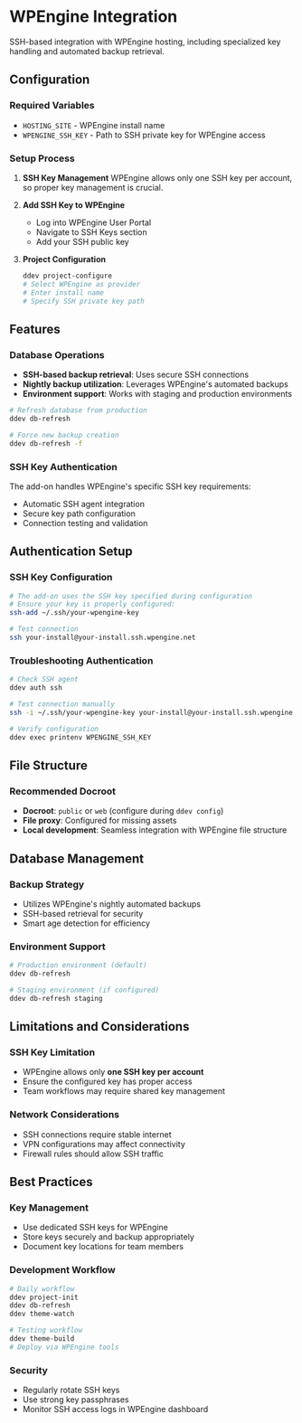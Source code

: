 # WPEngine Integration

SSH-based integration with WPEngine hosting, including specialized key handling and automated backup retrieval.

## Configuration

### Required Variables
- `HOSTING_SITE` - WPEngine install name
- `WPENGINE_SSH_KEY` - Path to SSH private key for WPEngine access

### Setup Process

1. **SSH Key Management**
   WPEngine allows only one SSH key per account, so proper key management is crucial.

2. **Add SSH Key to WPEngine**
   - Log into WPEngine User Portal
   - Navigate to SSH Keys section
   - Add your SSH public key

3. **Project Configuration**
   ```bash
   ddev project-configure
   # Select WPEngine as provider
   # Enter install name
   # Specify SSH private key path
   ```

## Features

### Database Operations
- **SSH-based backup retrieval**: Uses secure SSH connections
- **Nightly backup utilization**: Leverages WPEngine's automated backups
- **Environment support**: Works with staging and production environments

```bash
# Refresh database from production
ddev db-refresh

# Force new backup creation
ddev db-refresh -f
```

### SSH Key Authentication
The add-on handles WPEngine's specific SSH key requirements:

- Automatic SSH agent integration
- Secure key path configuration
- Connection testing and validation

## Authentication Setup

### SSH Key Configuration
```bash
# The add-on uses the SSH key specified during configuration
# Ensure your key is properly configured:
ssh-add ~/.ssh/your-wpengine-key

# Test connection
ssh your-install@your-install.ssh.wpengine.net
```

### Troubleshooting Authentication
```bash
# Check SSH agent
ddev auth ssh

# Test connection manually
ssh -i ~/.ssh/your-wpengine-key your-install@your-install.ssh.wpengine.net

# Verify configuration
ddev exec printenv WPENGINE_SSH_KEY
```

## File Structure

### Recommended Docroot
- **Docroot**: `public` or `web` (configure during `ddev config`)
- **File proxy**: Configured for missing assets
- **Local development**: Seamless integration with WPEngine file structure

## Database Management

### Backup Strategy
- Utilizes WPEngine's nightly automated backups
- SSH-based retrieval for security
- Smart age detection for efficiency

### Environment Support
```bash
# Production environment (default)
ddev db-refresh

# Staging environment (if configured)
ddev db-refresh staging
```

## Limitations and Considerations

### SSH Key Limitation
- WPEngine allows only **one SSH key per account**
- Ensure the configured key has proper access
- Team workflows may require shared key management

### Network Considerations
- SSH connections require stable internet
- VPN configurations may affect connectivity
- Firewall rules should allow SSH traffic

## Best Practices

### Key Management
- Use dedicated SSH keys for WPEngine
- Store keys securely and backup appropriately
- Document key locations for team members

### Development Workflow
```bash
# Daily workflow
ddev project-init
ddev db-refresh
ddev theme-watch

# Testing workflow
ddev theme-build
# Deploy via WPEngine tools
```

### Security
- Regularly rotate SSH keys
- Use strong key passphrases
- Monitor SSH access logs in WPEngine dashboard